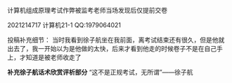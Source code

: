 计算机组成原理考试作弊被监考老师当场发现后仅提前交卷

2021214717 计算机21-1 QQ:1979064021

投稿补充细节：
当时我看到徐子航坐在我前面，离考试结束还有很久，但是他就出去了，我一开始以为是他做的太快，后来才看到他走的时候卷子不是在自己手上，才知道是被老师收走了

**补充徐子航话术欣赏评析部分**
“这不是正规考试，无所谓”——徐子航
